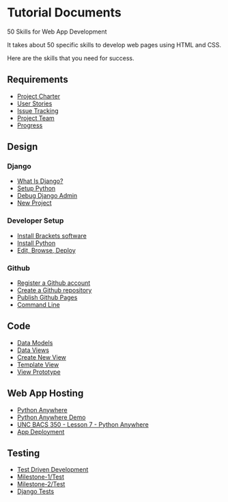 # Tutorial Documents

50 Skills for Web App Development

It takes about 50 specific skills to develop web pages using HTML and CSS.

Here are the skills that you need for success.


## Requirements
* [Project Charter](ProjectCharter.md)
* [User Stories](UserStories.md)
* [Issue Tracking](Issues.md)
* [Project Team](ProjectTeam.md)
* [Progress](Progress.md)


## Design

### Django
* [What Is Django?](WhatIsDango.md)
* [Setup Python](SetupPython.md)
* [Debug Django Admin](DjangoAdmin.md)
* [New Project](NewProject.md)

### Developer Setup

* [Install Brackets software](InstallBrackets.md)
* [Install Python](InstallPython.md)
* [Edit, Browse, Deploy](Workflow.md)


### Github

* [Register a Github account](GithubAccount.md)
* [Create a Github repository](GithubRepo.md)
* [Publish Github Pages](GithubPages.md)
* [Command Line](CommandLine.md)



## Code
* [Data Models](DataModels.md)
* [Data Views](DataViews.md)
* [Create New View](CreateNewView.md)
* [Template View](TemplateView.md)
* [View Prototype](ViewPrototype.md)



## Web App Hosting

* [Python Anywhere](PythonAnywhere.md)
* [Python Anywhere Demo](PythonAnywhereDemo.md)
* [UNC BACS 350 - Lesson 7 - Python Anywhere](https://shrinking-world.com/course/bacs350/lesson/07)
* [App Deployment](AppDeployment.md)


## Testing

* [Test Driven Development](TestDriven.md)
* [Milestone-1/Test](../Milestone-1/Test.md)
* [Milestone-2/Test](../Milestone-2/Test.md)
* [Django Tests](DjangoTests.md)

